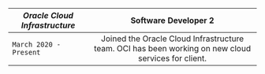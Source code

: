 | _*Oracle Cloud Infrastructure*_ | Software Developer 2 |
| ------------- |:-------------:| 
| `March 2020 - Present` | Joined the Oracle Cloud Infrastructure team. OCI has been working on new cloud services for client. |

